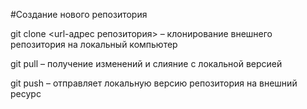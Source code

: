 #Создание нового репозитория 

git clone <url-адрес репозитория> 
– клонирование внешнего репозитория на 
локальный компьютер

git pull – получение изменений и слияние с локальной версией

git push – отправляет локальную версию репозитория на внешний ресурс 
